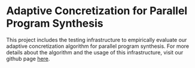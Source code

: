 Adaptive Concretization for Parallel Program Synthesis
======================================================

This project includes the testing infrastructure
to empirically evaluate our adaptive concretization algorithm
for parallel program synthesis.  For more details about
the algorithm and the usage of this infrastructure,
visit our github page [here][gh].

[gh]: http://plum-umd.github.io/adaptive-concretization/

